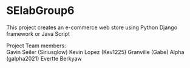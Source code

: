 # SElabGroup6
This project creates an e-commerce web store using Python Django framework or Java Script

Project Team members: <br />
Gavin Seiler (Siriusglow)
Kevin Lopez (Kev1225)
Granville (Gabe) Alpha (galpha2021)
Evertte Berkyaw
